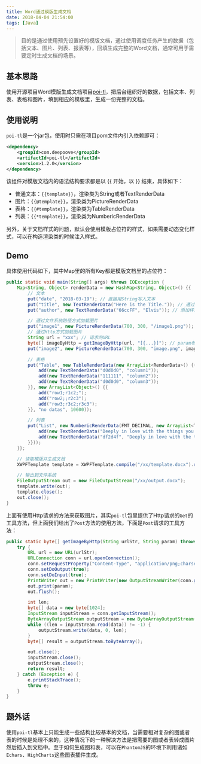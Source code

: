 ```yaml
---
title: Word通过模版生成文档
date: 2018-04-04 21:54:00
tags: [Java]
---
```


> 目的是通过使用预先设置好的模版文档，通过使用调度任务产生的数据（包括文本、图片、列表、报表等），回填生成完整的Word文档，通常可用于需要定时生成文档的场景。

## 基本思路

使用开源项目Word模版生成文档项目[poi-tl](https://github.com/Sayi/poi-tl)，把后台组织好的数据，包括文本、列表、表格和图片，填到相应的模版里，生成一份完整的文档。

## 使用说明

`poi-tl`是一个jar包，使用时只需在项目pom文件内引入依赖即可：

```xml
<dependency>
    <groupId>com.deepoove</groupId>
    <artifactId>poi-tl</artifactId>
    <version>1.2.0</version>
</dependency>
```

该组件对模版文档内的语法结构要求都是以 {{ 开始，以 }} 结束，具体如下：

- 普通文本：`{{template}}`，渲染类为String或者TextRenderData
- 图片：`{{@template}}`，渲染类为PictureRenderData
- 表格：`{{#template}}`，渲染类为TableRenderData
- 列表：`{{*template}}`，渲染类为NumbericRenderData

另外，关于文档样式的问题，默认会使用模版占位符的样式，如果需要动态变化样式，可以在构造渲染类的时候注入样式。

## Demo

具体使用代码如下，其中Map里的所有Key都是模版文档里的占位符：

```java
public static void main(String[] args) throws IOException {
    Map<String, Object> renderData = new HashMap<String, Object>() {{
        // 文本
        put("date", "2018-03-19"); // 直接用String写入文本
        put("title", new TextRenderData("Here is the Title.")); // 通过渲染类写入文本
        put("author", new TextRenderData("66ccFF", "Elvis")); // 添加样式，另外还可以修改渲染类的Style属性配置完整的样式

        // 通过文件系统路径方式加载图片
        put("image1", new PictureRenderData(700, 300, "/image1.png"));
        // 通过Http方式加载图片
        String url = "xxx"; // 请求的URL
        byte[] imageByHttp = getImageByHttp(url, "[{...}]"); // param参数为JSON字符串，url参数根据实际需要修改(此处使用的是post方法的请求)
        put("image2", new PictureRenderData(700, 300, "image.png", imageByHttp)); // 由于path参数会有验证不能为空且必须为合法格式，但其实通过字节数组的方式不需要读文件，所以填定义一个合法文件名即可

        // 表格
        put("Table", new TableRenderData(new ArrayList<RenderData>() {{
            add(new TextRenderData("d0d0d0", "column1"));
            add(new TextRenderData("111111", "column2"));
            add(new TextRenderData("d0d0d0", "column3"));
        }}, new ArrayList<Object>() {{
            add("row1;r1c2;");
            add("row2;;r2c3");
            add("row3;r3c2;r3c3");
        }}, "no datas", 10600));

        // 列表
        put("List", new NumbericRenderData(FMT_DECIMAL, new ArrayList<TextRenderData>() {{
            add(new TextRenderData("Deeply in love with the things you love, just deepoove."));
            add(new TextRenderData("df2d4f", "Deeply in love with the things you love, just deepoove."));
        }}));
    }};

    // 读取模版并生成文档
    XWPFTemplate template = XWPFTemplate.compile("/xx/template.docx").render(renderData);

    // 输出到文件系统
    FileOutputStream out = new FileOutputStream("/xx/output.docx");
    template.write(out);
    template.close();
    out.close();
}
```

上面有使用Http请求的方法来获取图片，其实`poi-tl`包里提供了Http请求的`Get`的工具方法，但上面我们给出了`Post`方法的使用方法，下面是`Post`请求的工具方法：

```java
public static byte[] getImageByHttp(String urlStr, String param) throws IOException {
    try {
        URL url = new URL(urlStr);
        URLConnection conn = url.openConnection();
        conn.setRequestProperty("Content-Type", "application/png;charset=UTF-8");
        conn.setDoOutput(true);
        conn.setDoInput(true);
        PrintWriter out = new PrintWriter(new OutputStreamWriter(conn.getOutputStream(), "utf-8"));
        out.print(param);
        out.flush();

        int len;
        byte[] data = new byte[1024];
        InputStream inputStream = conn.getInputStream();
        ByteArrayOutputStream outputStream = new ByteArrayOutputStream();
        while ((len = inputStream.read(data)) != -1) {
            outputStream.write(data, 0, len);
        }
        byte[] result = outputStream.toByteArray();

        out.close();
        inputStream.close();
        outputStream.close();
        return result;
    } catch (Exception e) {
        e.printStackTrace();
        throw e;
    }
}
```

## 题外话

使用`poi-tl`基本上只能生成一些结构比较基本的文档，当需要相对复杂的图或者表的时候是处理不来的，这种情况下的一种解决方法是把需要的图或者表转成图片然后插入到文档中。至于如何生成图和表，可以在`PhantomJS`的环境下利用诸如`Echars`、`HighCharts`这些图表插件生成。
